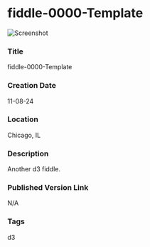 fiddle-0000-Template
======

![Screenshot](screenshot.png)


### Title

fiddle-0000-Template


### Creation Date

11-08-24


### Location

Chicago, IL


### Description

Another d3 fiddle.


### Published Version Link

N/A


### Tags

d3
